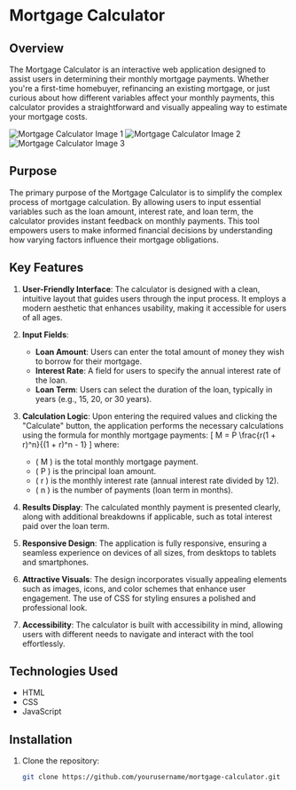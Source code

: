 # Mortgage Calculator

## Overview

The Mortgage Calculator is an interactive web application designed to assist users in determining their monthly mortgage payments. Whether you're a first-time homebuyer, refinancing an existing mortgage, or just curious about how different variables affect your monthly payments, this calculator provides a straightforward and visually appealing way to estimate your mortgage costs.

![Mortgage Calculator Image 1](src/assets/images/01.png)
![Mortgage Calculator Image 2](src/assets/02.png)
![Mortgage Calculator Image 3](src/assets/images/03.png)

## Purpose

The primary purpose of the Mortgage Calculator is to simplify the complex process of mortgage calculation. By allowing users to input essential variables such as the loan amount, interest rate, and loan term, the calculator provides instant feedback on monthly payments. This tool empowers users to make informed financial decisions by understanding how varying factors influence their mortgage obligations.

## Key Features

1. **User-Friendly Interface**: The calculator is designed with a clean, intuitive layout that guides users through the input process. It employs a modern aesthetic that enhances usability, making it accessible for users of all ages.

2. **Input Fields**:
   - **Loan Amount**: Users can enter the total amount of money they wish to borrow for their mortgage.
   - **Interest Rate**: A field for users to specify the annual interest rate of the loan.
   - **Loan Term**: Users can select the duration of the loan, typically in years (e.g., 15, 20, or 30 years).

3. **Calculation Logic**: Upon entering the required values and clicking the "Calculate" button, the application performs the necessary calculations using the formula for monthly mortgage payments:
   \[
   M = P \frac{r(1 + r)^n}{(1 + r)^n - 1}
   \]
   where:
   - \( M \) is the total monthly mortgage payment.
   - \( P \) is the principal loan amount.
   - \( r \) is the monthly interest rate (annual interest rate divided by 12).
   - \( n \) is the number of payments (loan term in months).

4. **Results Display**: The calculated monthly payment is presented clearly, along with additional breakdowns if applicable, such as total interest paid over the loan term.

5. **Responsive Design**: The application is fully responsive, ensuring a seamless experience on devices of all sizes, from desktops to tablets and smartphones.

6. **Attractive Visuals**: The design incorporates visually appealing elements such as images, icons, and color schemes that enhance user engagement. The use of CSS for styling ensures a polished and professional look.

7. **Accessibility**: The calculator is built with accessibility in mind, allowing users with different needs to navigate and interact with the tool effortlessly.

## Technologies Used

- HTML
- CSS
- JavaScript

## Installation

1. Clone the repository:
   ```bash
   git clone https://github.com/yourusername/mortgage-calculator.git
